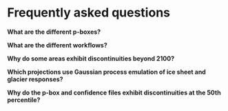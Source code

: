 # Frequently asked questions

**What are the different p-boxes?**

**What are the different workflows?**

**Why do some areas exhibit discontinuities beyond 2100?**

**Which projections use Gaussian process emulation of ice sheet and glacier responses?**

**Why do the p-box and confidence files exhibit discontinuities at the 50th percentile?**
